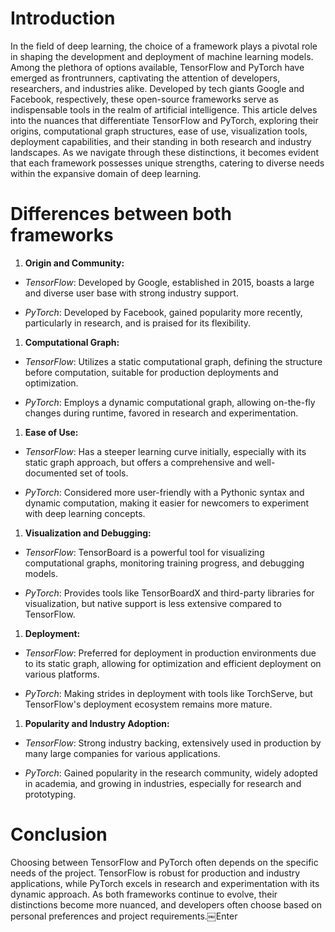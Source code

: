 # Introduction

In the field of deep learning, the choice of a framework plays a pivotal role in shaping the development and deployment of machine learning models. Among the plethora of options available, TensorFlow and PyTorch have emerged as frontrunners, captivating the attention of developers, researchers, and industries alike. Developed by tech giants Google and Facebook, respectively, these open-source frameworks serve as indispensable tools in the realm of artificial intelligence. This article delves into the nuances that differentiate TensorFlow and PyTorch, exploring their origins, computational graph structures, ease of use, visualization tools, deployment capabilities, and their standing in both research and industry landscapes. As we navigate through these distinctions, it becomes evident that each framework possesses unique strengths, catering to diverse needs within the expansive domain of deep learning.

# Differences between both frameworks

1. **Origin and Community:**
    

* *TensorFlow*: Developed by Google, established in 2015, boasts a large and diverse user base with strong industry support.
    
* *PyTorch*: Developed by Facebook, gained popularity more recently, particularly in research, and is praised for its flexibility.
    

1. **Computational Graph:**
    

* *TensorFlow*: Utilizes a static computational graph, defining the structure before computation, suitable for production deployments and optimization.
    
* *PyTorch*: Employs a dynamic computational graph, allowing on-the-fly changes during runtime, favored in research and experimentation.
    

1. **Ease of Use:**
    

* *TensorFlow*: Has a steeper learning curve initially, especially with its static graph approach, but offers a comprehensive and well-documented set of tools.
    
* *PyTorch*: Considered more user-friendly with a Pythonic syntax and dynamic computation, making it easier for newcomers to experiment with deep learning concepts.
    

1. **Visualization and Debugging:**
    

* *TensorFlow*: TensorBoard is a powerful tool for visualizing computational graphs, monitoring training progress, and debugging models.
    
* *PyTorch*: Provides tools like TensorBoardX and third-party libraries for visualization, but native support is less extensive compared to TensorFlow.
    

1. **Deployment:**
    

* *TensorFlow*: Preferred for deployment in production environments due to its static graph, allowing for optimization and efficient deployment on various platforms.
    
* *PyTorch*: Making strides in deployment with tools like TorchServe, but TensorFlow's deployment ecosystem remains more mature.
    

1. **Popularity and Industry Adoption:**
    

* *TensorFlow*: Strong industry backing, extensively used in production by many large companies for various applications.
    
* *PyTorch*: Gained popularity in the research community, widely adopted in academia, and growing in industries, especially for research and prototyping.
    

# Conclusion

Choosing between TensorFlow and PyTorch often depends on the specific needs of the project. TensorFlow is robust for production and industry applications, while PyTorch excels in research and experimentation with its dynamic approach. As both frameworks continue to evolve, their distinctions become more nuanced, and developers often choose based on personal preferences and project requirements.￼Enter
